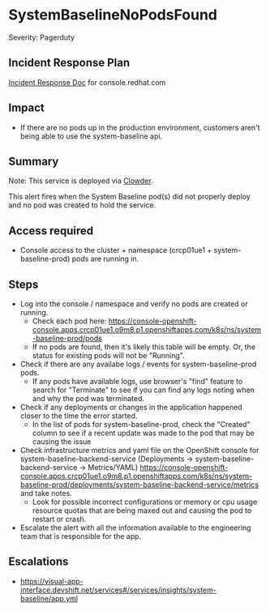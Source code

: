 # SystemBaselineNoPodsFound
Severity: Pagerduty

## Incident Response Plan
 [Incident Response Doc](https://docs.google.com/document/d/1AyEQnL4B11w7zXwum8Boty2IipMIxoFw1ri1UZB6xJE) for console.redhat.com

## Impact
-  If there are no pods up in the production environment, customers aren't being able to use the system-baseline api.

## Summary
Note:  This service is deployed via [Clowder](https://gitlab.cee.redhat.com/service/app-interface/-/blob/master/docs/console.redhat.com/app-sops/clowder/clowder.rst).

This alert fires when the System Baseline pod(s) did not properly deploy and no pod was created to hold the service.

## Access required
-  Console access to the cluster + namespace (crcp01ue1 + system-baseline-prod) pods are running in.

## Steps
-  Log into the console / namespace and verify no pods are created or running.
    - Check each pod here: https://console-openshift-console.apps.crcp01ue1.o9m8.p1.openshiftapps.com/k8s/ns/system-baseline-prod/pods
    - If no pods are found, then it's likely this table will be empty. Or, the status for existing pods will not be "Running".
-  Check if there are any availabe logs / events for system-baseline-prod pods.
    - If any pods have available logs, use browser's "find" feature to search for "Terminate" to see if you can find any logs noting when and why the pod was terminated.
-  Check if any deployments or changes in the application happened closer to the time the error started.
    - In the list of pods for system-baseline-prod, check the "Created" column to see if a recent update was made to the pod that may be causing the issue
-  Check infrastructure metrics and yaml file on the OpenShift console for system-baseline-backend-service (Deployments -> system-baseline-backend-service -> Metrics/YAML) https://console-openshift-console.apps.crcp01ue1.o9m8.p1.openshiftapps.com/k8s/ns/system-baseline-prod/deployments/system-baseline-backend-service/metrics and take notes.
    - Look for possible incorrect configurations or memory or cpu usage resource quotas that are being maxed out and causing the pod to restart or crash.
-  Escalate the alert with all the information available to the engineering team that is responsible for the app.

## Escalations
-  https://visual-app-interface.devshift.net/services#/services/insights/system-baseline/app.yml
